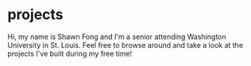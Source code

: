 # projects
Hi, my name is Shawn Fong and I'm a senior attending Washington University in St. Louis. Feel free to browse around and take a look at the projects I've built during my free time!
